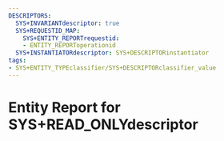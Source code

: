 ```yaml
---
DESCRIPTORS:
  SYS+INVARIANTdescriptor: true
  SYS+REQUESTID_MAP:
    SYS+ENTITY_REPORTrequestid:
    - ENTITY_REPORToperationid
  SYS+INSTANTIATORdescriptor: SYS+DESCRIPTORinstantiator
tags:
- SYS+ENTITY_TYPEclassifier/SYS+DESCRIPTORclassifier_value
---
```

# Entity Report for SYS+READ_ONLYdescriptor

